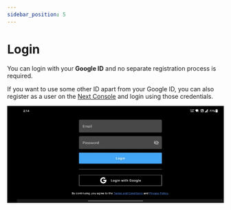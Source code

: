 ```yaml
---
sidebar_position: 5
---
```


# Login

You can login with your **Google ID** and no separate registration process is required.

If you want to use some other ID apart from your Google ID, you can also register as a user on the
[Next Console](https://console.nextuav.com/login/signup/) and login using those credentials.

![Login](./img/login.jpg)
